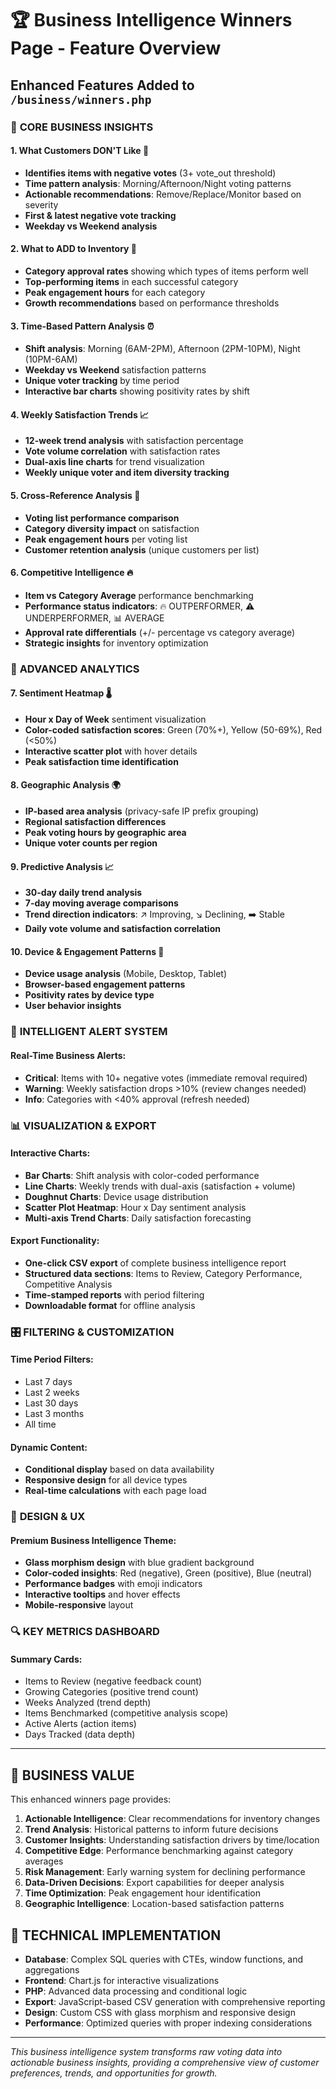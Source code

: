 # 🏆 Business Intelligence Winners Page - Feature Overview

## Enhanced Features Added to `/business/winners.php`

### 🎯 **CORE BUSINESS INSIGHTS**

#### 1. **What Customers DON'T Like** 🚨
- **Identifies items with negative votes** (3+ vote_out threshold)
- **Time pattern analysis**: Morning/Afternoon/Night voting patterns
- **Actionable recommendations**: Remove/Replace/Monitor based on severity
- **First & latest negative vote tracking**
- **Weekday vs Weekend analysis**

#### 2. **What to ADD to Inventory** 🚀
- **Category approval rates** showing which types of items perform well
- **Top-performing items** in each successful category
- **Peak engagement hours** for each category
- **Growth recommendations** based on performance thresholds

#### 3. **Time-Based Pattern Analysis** ⏰
- **Shift analysis**: Morning (6AM-2PM), Afternoon (2PM-10PM), Night (10PM-6AM)
- **Weekday vs Weekend** satisfaction patterns
- **Unique voter tracking** by time period
- **Interactive bar charts** showing positivity rates by shift

#### 4. **Weekly Satisfaction Trends** 📈
- **12-week trend analysis** with satisfaction percentage
- **Vote volume correlation** with satisfaction rates
- **Dual-axis line charts** for trend visualization
- **Weekly unique voter and item diversity tracking**

#### 5. **Cross-Reference Analysis** 🎯
- **Voting list performance comparison**
- **Category diversity impact** on satisfaction
- **Peak engagement hours** per voting list
- **Customer retention analysis** (unique customers per list)

#### 6. **Competitive Intelligence** 🔥
- **Item vs Category Average** performance benchmarking
- **Performance status indicators**: 🔥 OUTPERFORMER, ⚠️ UNDERPERFORMER, 📊 AVERAGE
- **Approval rate differentials** (+/- percentage vs category average)
- **Strategic insights** for inventory optimization

### 🚀 **ADVANCED ANALYTICS**

#### 7. **Sentiment Heatmap** 🌡️
- **Hour x Day of Week** sentiment visualization
- **Color-coded satisfaction scores**: Green (70%+), Yellow (50-69%), Red (<50%)
- **Interactive scatter plot** with hover details
- **Peak satisfaction time identification**

#### 8. **Geographic Analysis** 🌍
- **IP-based area analysis** (privacy-safe IP prefix grouping)
- **Regional satisfaction differences**
- **Peak voting hours by geographic area**
- **Unique voter counts per region**

#### 9. **Predictive Analysis** 📈
- **30-day daily trend analysis**
- **7-day moving average comparisons**
- **Trend direction indicators**: ↗️ Improving, ↘️ Declining, ➡️ Stable
- **Daily vote volume and satisfaction correlation**

#### 10. **Device & Engagement Patterns** 📱
- **Device usage analysis** (Mobile, Desktop, Tablet)
- **Browser-based engagement patterns**
- **Positivity rates by device type**
- **User behavior insights**

### 🚨 **INTELLIGENT ALERT SYSTEM**

#### Real-Time Business Alerts:
- **Critical**: Items with 10+ negative votes (immediate removal required)
- **Warning**: Weekly satisfaction drops >10% (review changes needed)
- **Info**: Categories with <40% approval (refresh needed)

### 📊 **VISUALIZATION & EXPORT**

#### Interactive Charts:
- **Bar Charts**: Shift analysis with color-coded performance
- **Line Charts**: Weekly trends with dual-axis (satisfaction + volume)
- **Doughnut Charts**: Device usage distribution
- **Scatter Plot Heatmap**: Hour x Day sentiment analysis
- **Multi-axis Trend Charts**: Daily satisfaction forecasting

#### Export Functionality:
- **One-click CSV export** of complete business intelligence report
- **Structured data sections**: Items to Review, Category Performance, Competitive Analysis
- **Time-stamped reports** with period filtering
- **Downloadable format** for offline analysis

### 🎛️ **FILTERING & CUSTOMIZATION**

#### Time Period Filters:
- Last 7 days
- Last 2 weeks  
- Last 30 days
- Last 3 months
- All time

#### Dynamic Content:
- **Conditional display** based on data availability
- **Responsive design** for all device types
- **Real-time calculations** with each page load

### 💎 **DESIGN & UX**

#### Premium Business Intelligence Theme:
- **Glass morphism design** with blue gradient background
- **Color-coded insights**: Red (negative), Green (positive), Blue (neutral)
- **Performance badges** with emoji indicators
- **Interactive tooltips** and hover effects
- **Mobile-responsive** layout

### 🔍 **KEY METRICS DASHBOARD**

#### Summary Cards:
- Items to Review (negative feedback count)
- Growing Categories (positive trend count)  
- Weeks Analyzed (trend depth)
- Items Benchmarked (competitive analysis scope)
- Active Alerts (action items)
- Days Tracked (data depth)

---

## 🎯 **BUSINESS VALUE**

This enhanced winners page provides:

1. **Actionable Intelligence**: Clear recommendations for inventory changes
2. **Trend Analysis**: Historical patterns to inform future decisions  
3. **Customer Insights**: Understanding satisfaction drivers by time/location
4. **Competitive Edge**: Performance benchmarking against category averages
5. **Risk Management**: Early warning system for declining performance
6. **Data-Driven Decisions**: Export capabilities for deeper analysis
7. **Time Optimization**: Peak engagement hour identification
8. **Geographic Intelligence**: Location-based satisfaction patterns

## 🚀 **TECHNICAL IMPLEMENTATION**

- **Database**: Complex SQL queries with CTEs, window functions, and aggregations
- **Frontend**: Chart.js for interactive visualizations
- **PHP**: Advanced data processing and conditional logic
- **Export**: JavaScript-based CSV generation with comprehensive reporting
- **Design**: Custom CSS with glass morphism and responsive design
- **Performance**: Optimized queries with proper indexing considerations

---

*This business intelligence system transforms raw voting data into actionable business insights, providing a comprehensive view of customer preferences, trends, and opportunities for growth.* 
